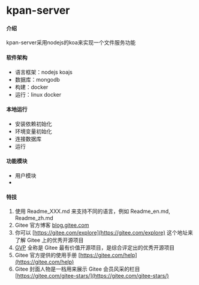 # kpan-server

#### 介绍
kpan-server采用nodejs的koa来实现一个文件服务功能

#### 软件架构
- 语言框架：nodejs  koajs
- 数据库：mongodb
- 构建：docker
- 运行：linux docker


#### 本地运行
- 安装依赖初始化
- 环境变量初始化
- 连接数据库
- 运行

#### 功能模块

- 用户模块
- 

#### 特技

1.  使用 Readme\_XXX.md 来支持不同的语言，例如 Readme\_en.md, Readme\_zh.md
2.  Gitee 官方博客 [blog.gitee.com](https://blog.gitee.com)
3.  你可以 [https://gitee.com/explore](https://gitee.com/explore) 这个地址来了解 Gitee 上的优秀开源项目
4.  [GVP](https://gitee.com/gvp) 全称是 Gitee 最有价值开源项目，是综合评定出的优秀开源项目
5.  Gitee 官方提供的使用手册 [https://gitee.com/help](https://gitee.com/help)
6.  Gitee 封面人物是一档用来展示 Gitee 会员风采的栏目 [https://gitee.com/gitee-stars/](https://gitee.com/gitee-stars/)
